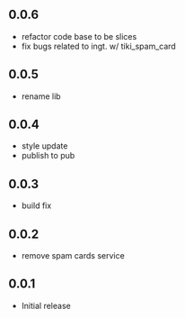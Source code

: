 ## 0.0.6

* refactor code base to be slices
* fix bugs related to ingt. w/ tiki_spam_card

## 0.0.5

* rename lib

## 0.0.4

* style update
* publish to pub

## 0.0.3

* build fix

## 0.0.2

* remove spam cards service

## 0.0.1

* Initial release
